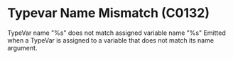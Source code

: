 # Typevar Name Mismatch (C0132)

TypeVar name "%s" does not match assigned variable name "%s" Emitted
when a TypeVar is assigned to a variable that does not match its name
argument.
